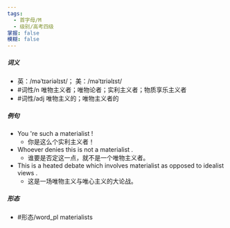 ```yaml
---
tags:
  - 首字母/M
  - 级别/高考四级
掌握: false
模糊: false
---
```

##### 词义
- 英：/məˈtɪəriəlɪst/； 美：/məˈtɪriəlɪst/
- #词性/n  唯物主义者；唯物论者；实利主义者；物质享乐主义者
- #词性/adj  唯物主义的；唯物主义者的
##### 例句
- You 're such a materialist !
	- 你是这么个实利主义者！
- Whoever denies this is not a materialist .
	- 谁要是否定这一点，就不是一个唯物主义者。
- This is a heated debate which involves materialist as opposed to idealist views .
	- 这是一场唯物主义与唯心主义的大论战。
##### 形态
- #形态/word_pl materialists
